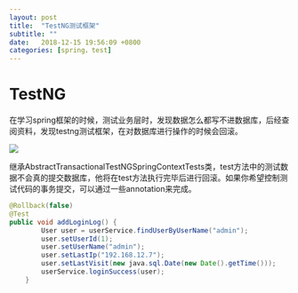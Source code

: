 ```yaml
---
layout: post
title:  "TestNG测试框架"
subtitle: ""
date:   2018-12-15 19:56:09 +0800
categories: [spring，test]
---
```


# TestNG

在学习spring框架的时候，测试业务层时，发现数据怎么都写不进数据库，后经查阅资料，发现testng测试框架，在对数据库进行操作的时候会回滚。

![](F:\Rickylss.github.io\pictures\testng_rollback.png)

继承AbstractTransactionalTestNGSpringContextTests类，test方法中的测试数据不会真的提交数据库，他将在test方法执行完毕后进行回滚。如果你希望控制测试代码的事务提交，可以通过一些annotation来完成。 

```java
@Rollback(false)
@Test
public void addLoginLog() {
        User user = userService.findUserByUserName("admin");
        user.setUserId(1);
        user.setUserName("admin");
        user.setLastIp("192.168.12.7");
        user.setLastVisit(new java.sql.Date(new Date().getTime()));
        userService.loginSuccess(user);
    }
```

